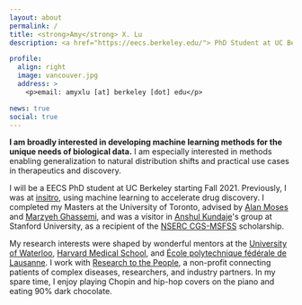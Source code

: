 ```yaml
---
layout: about
permalink: /
title: <strong>Amy</strong> X. Lu
description: <a href="https://eecs.berkeley.edu/"> PhD Student at UC Berkeley, Department of Electrical Engineering and Computer Sciences </a>

profile:
  align: right
  image: vancouver.jpg
  address: >
    <p>email: amyxlu [at] berkeley [dot] edu</p>

news: true 
social: true
---
```


**I am broadly interested in developing machine learning methods for the unique needs of biological data.** I am especially interested in methods enabling generalization to natural distribution shifts and practical use cases in therapeutics and discovery.

I will be a EECS PhD student at UC Berkeley starting Fall 2021. Previously, I was at [insitro](https://insitro.com), using machine learning to accelerate drug discovery. I completed my Masters at the University of Toronto, advised by [Alan Moses](http://www.moseslab.csb.utoronto.ca/) and [Marzyeh Ghassemi](http://www.marzyehghassemi.com/), and was a visitor in [Anshul Kundaje](http://anshul.kundaje.net)'s group at Stanford University, as a recipient of the [NSERC CGS-MSFSS](https://www.nserc-crsng.gc.ca/students-etudiants/pg-cs/cgsforeignstudy-bescetudeetranger_eng.asp) scholarship.

My research interests were shaped by wonderful mentors at the [University of Waterloo](http://doxey.uwaterloo.ca/), [Harvard Medical School](https://www.slizlab.org/), and [École polytechnique fédérale de Lausanne](https://lbm.epfl.ch/). I work with [Research to the People](https://www.researchtothepeople.org/), a non-profit connecting patients of complex diseases, researchers, and industry partners. In my spare time, I enjoy playing Chopin and hip-hop covers on the piano and eating 90% dark chocolate.
